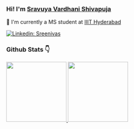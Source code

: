 
<p align="center">
  
### Hi! I'm [Sravuya Vardhani Shivapuja](https://github.com/svshivapuja)

:bust_in_silhouette: I'm currently a MS student at [IIIT Hyderabad](https://www.iiit.ac.in) 

[![Linkedin: Sreenivas](https://img.shields.io/badge/LinkedIn-Sreenivas-blue?style=flat-square&logo=Linkedin&logoColor=white&link=https://www.linkedin.com/in/kanaparthy-sreenivas-544944111/)](https://www.linkedin.com/in/kanaparthy-sreenivas-544944111/)

### Github Stats :point_down:

<a href="https://github.com/ks716">
  <img height="160em" src="https://github-readme-stats-eight-theta.vercel.app/api?username=ks716&show_icons=true&theme=vue&include_all_commits=true&count_private=true"/>
  <img height="160em" src="https://github-readme-stats-eight-theta.vercel.app/api/top-langs/?username=ks716&layout=compact&langs_count=8&theme=vue&count_private=true"/>
</a>

</p>


